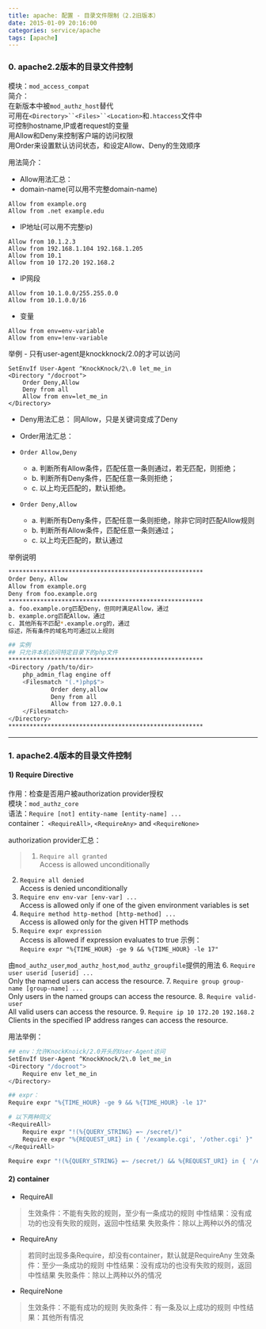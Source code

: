 ```yaml
---
title: apache: 配置 - 目录文件限制（2.2旧版本）
date: 2015-01-09 20:16:00
categories: service/apache
tags: [apache]
---
```


### 0. apache2.2版本的目录文件控制
模块：`mod_access_compat`  
简介：  
在新版本中被`mod_authz_host`替代  
可用在`<Directory>``<Files>``<Location>`和`.htaccess`文件中  
可控制hostname,IP或者request的变量  
用Allow和Deny来控制客户端的访问权限  
用Order来设置默认访问状态，和设定Allow、Deny的生效顺序  

用法简介：  
- Allow用法汇总：
 - domain-name(可以用不完整domain-name)
```
Allow from example.org
Allow from .net example.edu
```
 - IP地址(可以用不完整ip)
```
Allow from 10.1.2.3
Allow from 192.168.1.104 192.168.1.205
Allow from 10.1
Allow from 10 172.20 192.168.2
```
 - IP网段
```
Allow from 10.1.0.0/255.255.0.0
Allow from 10.1.0.0/16
```
 - 变量
```
Allow from env=env-variable
Allow from env=!env-variable
```
举例 - 只有user-agent是knockknock/2.0的才可以访问  
```
SetEnvIf User-Agent ^KnockKnock/2\.0 let_me_in
<Directory "/docroot">
    Order Deny,Allow
    Deny from all
    Allow from env=let_me_in
</Directory>
```

- Deny用法汇总：
同Allow，只是关键词变成了Deny

- Order用法汇总：
 - `Order Allow,Deny`
   - a. 判断所有Allow条件，匹配任意一条则通过，若无匹配，则拒绝；
   - b. 判断所有Deny条件，匹配任意一条则拒绝；
   - c. 以上均无匹配的，默认拒绝。

 - `Order Deny,Allow`
   - a. 判断所有Deny条件，匹配任意一条则拒绝，除非它同时匹配Allow规则
   - b. 判断所有Allow条件，匹配任意一条则通过；
   - c. 以上均无匹配的，默认通过

举例说明
``` bash
*******************************************************
Order Deny，Allow
Allow from example.org
Deny from foo.example.org
*******************************************************
a. foo.example.org匹配Deny，但同时满足Allow，通过
b. example.org匹配Allow，通过
c. 其他所有不匹配*.example.org的，通过
综述，所有条件的域名均可通过以上规则

## 实例
## 只允许本机访问特定目录下的php文件
*******************************************************
<Directory /path/to/dir>
    php_admin_flag engine off
    <Filesmatch "(.*)php$">
            Order deny,allow
            Deny from all
            Allow from 127.0.0.1
    </Filesmatch>
</Directory>
*******************************************************
```

---

### 1. apache2.4版本的目录文件控制
#### 1) Require Directive
作用：检查是否用户被authorization provider授权  
模块：`mod_authz_core`  
语法：`Require [not] entity-name [entity-name] ...`  
container： `<RequireAll>`, `<RequireAny>` and `<RequireNone>`

authorization provider汇总：
> 1. `Require all granted`  
Access is allowed unconditionally
2. `Require all denied`  
Access is denied unconditionally
3. `Require env env-var [env-var] ...`  
Access is allowed only if one of the given environment variables is set
4. `Require method http-method [http-method] ...`  
Access is allowed only for the given HTTP methods
5. `Require expr expression`  
Access is allowed if expression evaluates to true
示例：  
`Require expr "%{TIME_HOUR} -ge 9 && %{TIME_HOUR} -le 17"`
>
由`mod_authz_user`,`mod_authz_host`,`mod_authz_groupfile`提供的用法
6. `Require user userid [userid] ...`  
Only the named users can access the resource.
7. `Require group group-name [group-name] ...`  
Only users in the named groups can access the resource.
8. `Require valid-user`  
All valid users can access the resource.
9. `Require ip 10 172.20 192.168.2`  
Clients in the specified IP address ranges can access the resource.

用法举例：
``` bash
## env：允许KnockKnoick/2.0开头的User-Agent访问
SetEnvIf User-Agent ^KnockKnock/2\.0 let_me_in
<Directory "/docroot">
    Require env let_me_in
</Directory>

## expr：
Require expr "%{TIME_HOUR} -ge 9 && %{TIME_HOUR} -le 17"

# 以下两种同义
<RequireAll>
    Require expr "!(%{QUERY_STRING} =~ /secret/)"
    Require expr "%{REQUEST_URI} in { '/example.cgi', '/other.cgi' }"
</RequireAll>

Require expr "!(%{QUERY_STRING} =~ /secret/) && %{REQUEST_URI} in { '/example.cgi', '/other.cgi' }"
```

#### 2) container
- RequireAll
>生效条件：不能有失败的规则，至少有一条成功的规则
中性结果：没有成功的也没有失败的规则，返回中性结果
失败条件：除以上两种以外的情况
- RequireAny
>若同时出现多条Require，却没有container，默认就是RequireAny
生效条件：至少一条成功的规则
中性结果：没有成功的也没有失败的规则，返回中性结果
失败条件：除以上两种以外的情况
- RequireNone
>生效条件：不能有成功的规则
失败条件：有一条及以上成功的规则
中性结果：其他所有情况

